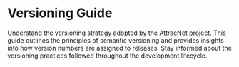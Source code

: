 # Versioning Guide

Understand the versioning strategy adopted by the AttracNet project. This guide outlines the principles of semantic versioning and provides insights into how version numbers are assigned to releases. Stay informed about the versioning practices followed throughout the development lifecycle.
